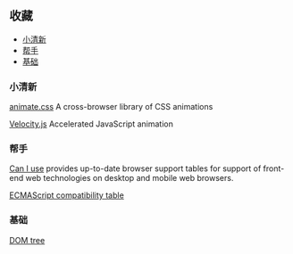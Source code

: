 
## 收藏

- [小清新](#fresh)        
- [帮手](#assistant)        
- [基础](#basis)           

### <a id="fresh">小清新</a>

[animate.css](https://daneden.github.io/animate.css) A cross-browser library of CSS animations

[Velocity.js](http://velocityjs.org) Accelerated JavaScript animation


### <a id="assistant">帮手</a>
[Can I use](https://caniuse.com) provides up-to-date browser support tables for support of front-end web technologies on desktop and mobile web browsers.

[ECMAScript compatibility table](https://kangax.github.io/compat-table/es6)  


### <a id="basis">基础</a>
        
[DOM tree](https://javascript.info/dom-nodes)  
